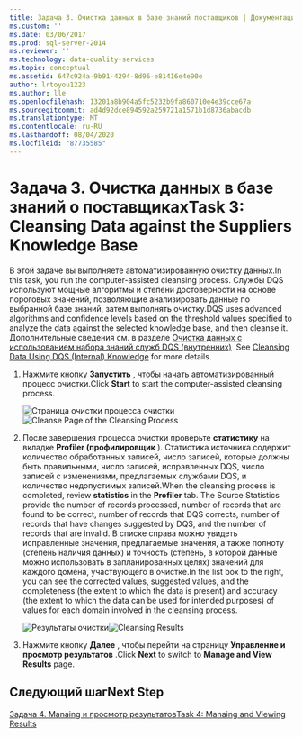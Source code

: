 ```yaml
---
title: Задача 3. Очистка данных в базе знаний поставщиков | Документация Майкрософт
ms.custom: ''
ms.date: 03/06/2017
ms.prod: sql-server-2014
ms.reviewer: ''
ms.technology: data-quality-services
ms.topic: conceptual
ms.assetid: 647c924a-9b91-4294-8d96-e81416e4e90e
author: lrtoyou1223
ms.author: lle
ms.openlocfilehash: 13201a8b904a5fc5232b9fa860710e4e39cce67a
ms.sourcegitcommit: ad4d92dce894592a259721a1571b1d8736abacdb
ms.translationtype: MT
ms.contentlocale: ru-RU
ms.lasthandoff: 08/04/2020
ms.locfileid: "87735585"
---
```

# <a name="task-3-cleansing-data-against-the-suppliers-knowledge-base"></a><span data-ttu-id="844de-102">Задача 3. Очистка данных в базе знаний о поставщиках</span><span class="sxs-lookup"><span data-stu-id="844de-102">Task 3: Cleansing Data against the Suppliers Knowledge Base</span></span>
  <span data-ttu-id="844de-103">В этой задаче вы выполняете автоматизированную очистку данных.</span><span class="sxs-lookup"><span data-stu-id="844de-103">In this task, you run the computer-assisted cleansing process.</span></span> <span data-ttu-id="844de-104">Службы DQS используют мощные алгоритмы и степени достоверности на основе пороговых значений, позволяющие анализировать данные по выбранной базе знаний, затем выполнять очистку.</span><span class="sxs-lookup"><span data-stu-id="844de-104">DQS uses advanced algorithms and confidence levels based on the threshold values specified to analyze the data against the selected knowledge base, and then cleanse it.</span></span> <span data-ttu-id="844de-105">Дополнительные сведения см. в разделе [Очистка данных с использованием набора знаний служб DQS (внутренних)](https://msdn.microsoft.com/library/hh213061.aspx) .</span><span class="sxs-lookup"><span data-stu-id="844de-105">See [Cleansing Data Using DQS (Internal) Knowledge](https://msdn.microsoft.com/library/hh213061.aspx) for more details.</span></span>

1.  <span data-ttu-id="844de-106">Нажмите кнопку **Запустить** , чтобы начать автоматизированный процесс очистки.</span><span class="sxs-lookup"><span data-stu-id="844de-106">Click **Start** to start the computer-assisted cleansing process.</span></span>

     <span data-ttu-id="844de-107">![Страница очистки процесса очистки](../../2014/tutorials/media/et-cleansingdataagainstthesupplierkb-01.jpg "Страница очистки процесса очистки")</span><span class="sxs-lookup"><span data-stu-id="844de-107">![Cleanse Page of the Cleansing Process](../../2014/tutorials/media/et-cleansingdataagainstthesupplierkb-01.jpg "Cleanse Page of the Cleansing Process")</span></span>

2.  <span data-ttu-id="844de-108">После завершения процесса очистки проверьте **статистику** на вкладке **Profiler (профилировщик** ). Статистика источника содержит количество обработанных записей, число записей, которые должны быть правильными, число записей, исправленных DQS, число записей с изменениями, предлагаемых службами DQS, и количество недопустимых записей.</span><span class="sxs-lookup"><span data-stu-id="844de-108">When the cleansing process is completed, review **statistics** in the **Profiler** tab. The Source Statistics provide the number of records processed, number of records that are found to be correct, number of records that DQS corrects, number of records that have changes suggested by DQS, and the number of records that are invalid.</span></span> <span data-ttu-id="844de-109">В списке справа можно увидеть исправленные значения, предлагаемые значения, а также полноту (степень наличия данных) и точность (степень, в которой данные можно использовать в запланированных целях) значений для каждого домена, участвующего в очистке.</span><span class="sxs-lookup"><span data-stu-id="844de-109">In the list box to the right, you can see the corrected values, suggested values, and the completeness (the extent to which the data is present) and accuracy (the extent to which the data can be used for intended purposes) of values for each domain involved in the cleansing process.</span></span>

     <span data-ttu-id="844de-110">![Результаты очистки](../../2014/tutorials/media/et-cleansingdataagainstthesupplierkb-02.jpg "Результаты очистки")</span><span class="sxs-lookup"><span data-stu-id="844de-110">![Cleansing Results](../../2014/tutorials/media/et-cleansingdataagainstthesupplierkb-02.jpg "Cleansing Results")</span></span>

3.  <span data-ttu-id="844de-111">Нажмите кнопку **Далее** , чтобы перейти на страницу **Управление и просмотр результатов** .</span><span class="sxs-lookup"><span data-stu-id="844de-111">Click **Next** to switch to **Manage and View Results** page.</span></span>

## <a name="next-step"></a><span data-ttu-id="844de-112">Следующий шаг</span><span class="sxs-lookup"><span data-stu-id="844de-112">Next Step</span></span>
 [<span data-ttu-id="844de-113">Задача 4. Manaing и просмотр результатов</span><span class="sxs-lookup"><span data-stu-id="844de-113">Task 4: Manaing and Viewing Results</span></span>](../../2014/tutorials/task-4-manaing-and-viewing-results.md)


